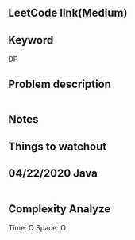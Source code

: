 ## LeetCode link(Medium)


## Keyword
DP

## Problem description
```

```



## Notes


## Things to watchout

## 04/22/2020 Java

```java


```
## Complexity Analyze
Time: O
Space: O